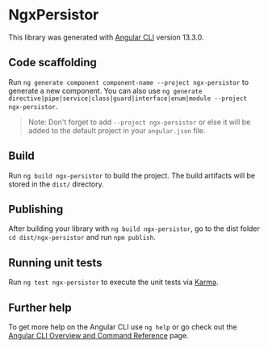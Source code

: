 # NgxPersistor

This library was generated with [Angular CLI](https://github.com/angular/angular-cli) version 13.3.0.

## Code scaffolding

Run `ng generate component component-name --project ngx-persistor` to generate a new component. You can also use `ng generate directive|pipe|service|class|guard|interface|enum|module --project ngx-persistor`.
> Note: Don't forget to add `--project ngx-persistor` or else it will be added to the default project in your `angular.json` file. 

## Build

Run `ng build ngx-persistor` to build the project. The build artifacts will be stored in the `dist/` directory.

## Publishing

After building your library with `ng build ngx-persistor`, go to the dist folder `cd dist/ngx-persistor` and run `npm publish`.

## Running unit tests

Run `ng test ngx-persistor` to execute the unit tests via [Karma](https://karma-runner.github.io).

## Further help

To get more help on the Angular CLI use `ng help` or go check out the [Angular CLI Overview and Command Reference](https://angular.io/cli) page.
